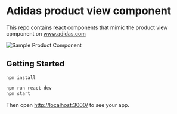 # Adidas product view component
This repo contains react components that mimic the product view cpmponent on www.adidas.com

![Sample Product Component](/data/sample.png)

## Getting Started

```sh-dev
npm install
```

```sh
npm run react-dev
npm start
```

Then open [http://localhost:3000/](http://localhost:3000/) to see your app.<br>
